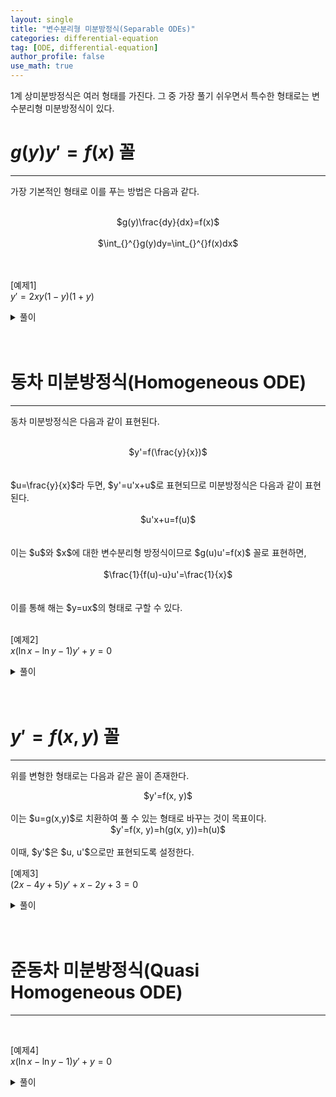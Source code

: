 ```yaml
---
layout: single
title: "변수분리형 미분방정식(Separable ODEs)"
categories: differential-equation
tag: [ODE, differential-equation]
author_profile: false
use_math: true
---
```

1계 상미분방정식은 여러 형태를 가진다. 그 중 가장 풀기 쉬우면서 특수한 형태로는 변수분리형 미분방정식이 있다.<br>

# $g(y)y'=f(x)$ 꼴
------------------ 
가장 기본적인 형태로 이를 푸는 방법은 다음과 같다.
<br><br>
<center>$g(y)\frac{dy}{dx}=f(x)$</center>
<br>
<center>$\int_{}^{}g(y)dy=\int_{}^{}f(x)dx$</center>
<br><br>

[예제1]<br>
$y'=2xy(1-y)(1+y)$

<details>
<summary>풀이</summary>
$$\frac{1}{y(1-y)(1+y)}dy=2xdx$$<br>
$$\int_{}^{} \left(\frac{2}{y}-\frac{-1}{1-y}-\frac{1}{1+y}\right)dy=2x^2+C$$<br>
$$\frac{y^2}{1-y^2}=Ce^{2x^2}$$<br>
$$\therefore y=\pm\sqrt{\frac{Ce^{2x^2}}{1+Ce^{2x^2}}}$$<br>
</details>
<br><br>

# 동차 미분방정식(Homogeneous ODE)
------------------
동차 미분방정식은 다음과 같이 표현된다.
<br><br>
<center>$y'=f(\frac{y}{x})$</center>
<br><br>
$u=\frac{y}{x}$라 두면, $y'=u'x+u$로 표현되므로 미분방정식은 다음과 같이 표현된다.
<br><br>
<center>$u'x+u=f(u)$</center>
<br><br>
이는 $u$와 $x$에 대한 변수분리형 방정식이므로 $g(u)u'=f(x)$ 꼴로 표현하면,
<br><br>
<center>$\frac{1}{f(u)-u}u'=\frac{1}{x}$</center>
<br><br>
이를 통해 해는 $y=ux$의 형태로 구할 수 있다.
<br><br>

[예제2]<br>
$x(\ln x-\ln y-1)y'+y=0$
<details>
<summary>풀이</summary>
$$u=\frac{y}{x}, y'=u'x+u$$
<br>
<center>이를 미분방정식에 대입하면</center>
<br>
$$\left(\ln \frac{1}{u} -1\right)(u'x+u)+u=0$$<br>
$$-\left(\frac{1}{u}+\frac{1}{u\ln u}\right)du=\frac{1}{x}dx$$<br>
$$-\int_{}^{}\left(\frac{1}{u}+\frac{1}{u\ln u}\right)du=\int_{}^{}\frac{1}{x}dx$$<br>
$$-\ln |u|-\ln |\ln u|=\ln |x|+C$$<br>
$$\ln x|u \ln u|=1$$<br>
$$x\vert \frac{y}{x}\ln \frac{y}{x} \vert=e$$<br>
$$\therefore y\ln \frac{y}{x}=e$$<br>

</details>
<br><br>


# $y'=f(x, y)$ 꼴
------------------
위를 변형한 형태로는 다음과 같은 꼴이 존재한다.
<br>
<center>$y'=f(x, y)$</center>
<br>
이는 $u=g(x,y)$로 치환하여 풀 수 있는 형태로 바꾸는 것이 목표이다.
<br>
<center>$y'=f(x, y)=h(g(x, y))=h(u)$</center>
<br>
이때, $y'$은 $u, u'$으로만 표현되도록 설정한다.
<br>



[예제3]<br>
$(2x-4y+5)y'+x-2y+3=0$
<details>
<summary>풀이</summary>
$$u=x-2y, u'=1-2y'$$
<br>
<center>이를 미분방정식에 대입하면</center>
<br>
$$(2y+5)\left(\ \fraq{1-u'}{2}\right)+u+3=0$$<br>
$$\fraq{2u+5}{4u+11}du=dx$$<br>
$$int_{}{}\left(\fraq{1}{2}-\fraq{1}{8u+22}\right)du=int_{}{}dx$$<br>
$$\fraq{1}{2}u-\fraq{1}{8}\ln|8u+22|=x+C$$<br>
$$4x+8y+\ln|4x-8y+11|=C$$<br>

</details>
<br><br>

# 준동차 미분방정식(Quasi Homogeneous ODE)
------------------
<br>   

[예제4]<br>
$x(\ln x-\ln y-1)y'+y=0$<br>
<details>
<summary>풀이</summary>


</details>
<br><br>
